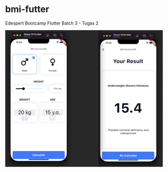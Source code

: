 # bmi-futter

Edespert Bootcamp Flutter Batch 3 - Tugas 2

![final](https://github.com/sahnamm/bmi-futter/blob/master/screenshots/final.png)
